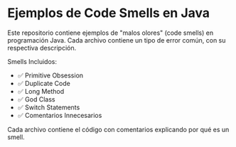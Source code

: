 # Ejemplos de Code Smells en Java

Este repositorio contiene ejemplos de "malos olores" (code smells) en programación Java. Cada archivo contiene un tipo de error común, con su respectiva descripción.

Smells Incluidos:

- ✅ Primitive Obsession
- ✅ Duplicate Code
- ✅ Long Method
- ✅ God Class
- ✅ Switch Statements
- ✅ Comentarios Innecesarios


Cada archivo contiene el código con comentarios explicando por qué es un smell.
